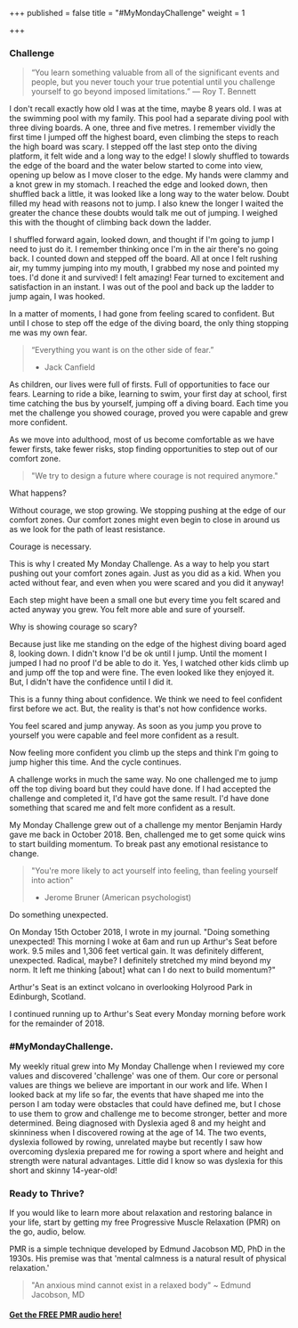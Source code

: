 +++
published = false
title = "#MyMondayChallenge"
weight = 1

+++
### Challenge

> “You learn something valuable from all of the significant events and people, but you never touch your true potential until you challenge yourself to go beyond imposed limitations.”
> ― Roy T. Bennett

I don't recall exactly how old I was at the time, maybe 8 years old. I was at the swimming pool with my family. This pool had a separate diving pool with three diving boards. A one, three and five metres. I remember vividly the first time I jumped off the highest board, even climbing the steps to reach the high board was scary. I stepped off the last step onto the diving platform, it felt wide and a long way to the edge! I slowly shuffled to towards the edge of the board and the water below started to come into view, opening up below as I move closer to the edge. My hands were clammy and a knot grew in my stomach. I reached the edge and looked down, then shuffled back a little, it was looked like a long way to the water below. Doubt filled my head with reasons not to jump. I also knew the longer I waited the greater the chance these doubts would talk me out of jumping. I weighed this with the thought of climbing back down the ladder.

I shuffled forward again, looked down, and thought if I'm going to jump I need to just do it. I remember thinking once I'm in the air there's no going back. I counted down and stepped off the board. All at once I felt rushing air, my tummy jumping into my mouth, I grabbed my nose and pointed my toes. I'd done it and survived! I felt amazing! Fear turned to excitement and satisfaction in an instant. I was out of the pool and back up the ladder to jump again, I was hooked.

In a matter of moments, I had gone from feeling scared to confident. But until I chose to step off the edge of the diving board, the only thing stopping me was my own fear.

> “Everything you want is on the other side of fear.”
>
> * Jack Canfield

As children, our lives were full of firsts. Full of opportunities to face our fears. Learning to ride a bike, learning to swim, your first day at school, first time catching the bus by yourself, jumping off a diving board.
Each time you met the challenge you showed courage, proved you were capable and grew more confident.

As we move into adulthood, most of us become comfortable as we have fewer firsts, take fewer risks, stop finding opportunities to step out of our comfort zone.

> "We try to design a future where courage is not required anymore."

What happens?

Without courage, we stop growing. We stopping pushing at the edge of our comfort zones. Our comfort zones might even begin to close in around us as we look for the path of least resistance.

Courage is necessary.

This is why I created My Monday Challenge. As a way to help you start pushing out your comfort zones again. Just as you did as a kid. When you acted without fear, and even when you were scared and you did it anyway!

Each step might have been a small one but every time you felt scared and acted anyway you grew. You felt more able and sure of yourself.

Why is showing courage so scary?

Because just like me standing on the edge of the highest diving board aged 8, looking down. I didn't know I'd be ok until I jump. Until the moment I jumped I had no proof I'd be able to do it. Yes, I watched other kids climb up and jump off the top and were fine. The even looked like they enjoyed it. But, I didn't have the confidence until I did it.

This is a funny thing about confidence. We think we need to feel confident first before we act. But, the reality is that's not how confidence works.

You feel scared and jump anyway. As soon as you jump you prove to yourself you were capable and feel more confident as a result.

Now feeling more confident you climb up the steps and think I'm going to jump higher this time. And the cycle continues.

A challenge works in much the same way. No one challenged me to jump off the top diving board but they could have done. If I had accepted the challenge and completed it, I'd have got the same result. I'd have done something that scared me and felt more confident as a result.

My Monday Challenge grew out of a challenge my mentor Benjamin Hardy gave me back in October 2018. Ben, challenged me to get some quick wins to start building momentum. To break past any emotional resistance to change.

> "You're more likely to act yourself into feeling, than feeling yourself into action"
>
> * Jerome Bruner (American psychologist)

Do something unexpected.

On Monday 15th October 2018, I wrote in my journal.
"Doing something unexpected! This morning I woke at 6am and run up Arthur's Seat before work. 9.5 miles and 1,306 feet vertical gain. It was definitely different, unexpected. Radical, maybe?
I definitely stretched my mind beyond my norm. It left me thinking \[about\] what can I do next to build momentum?"

Arthur's Seat is an extinct volcano in overlooking Holyrood Park in Edinburgh, Scotland.

I continued running up to Arthur's Seat every Monday morning before work for the remainder of 2018.

### #MyMondayChallenge.

My weekly ritual grew into My Monday Challenge when I reviewed my core values and discovered 'challenge' was one of them. Our core or personal values are things we believe are important in our work and life. When I looked back at my life so far, the events that have shaped me into the person I am today were obstacles that could have defined me, but I chose to use them to grow and challenge me to become stronger, better and more determined. Being diagnosed with Dyslexia aged 8 and my height and skinniness when I discovered rowing at the age of 14. The two events, dyslexia followed by rowing, unrelated maybe but recently I saw how overcoming dyslexia prepared me for rowing a sport where and height and strength were natural advantages. Little did I know so was dyslexia for this short and skinny 14-year-old!

### Ready to Thrive?

If you would like to learn more about relaxation and restoring balance in your life, start by getting my free Progressive Muscle Relaxation (PMR) on the go, audio, below.

PMR is a simple technique developed by Edmund Jacobson MD, PhD in the 1930s. His premise was that 'mental calmness is a natural result of physical relaxation.'

> "An anxious mind cannot exist in a relaxed body" \~ Edmund Jacobson, MD

#### [Get the FREE PMR audio here!](https://fearextinguishers.com/)